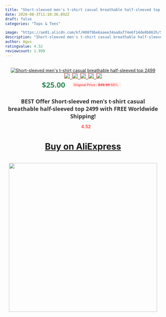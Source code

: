 ```yaml
---
title: "Short-sleeved men's t-shirt casual breathable half-sleeved top  2499"
date: 2020-08-3T11:10:36.892Z
draft: false
categories: "Tops & Tees"

image: "https://ae01.alicdn.com/kf/H08f9be6aaee34aa8af74e6f14de0b062h/Short-sleeved-men-s-t-shirt-casual-breathable-half-sleeved-top-2499.jpg"
description: "Short-sleeved men's t-shirt casual breathable half-sleeved top  2499"
author: Agus
ratingvalue: 4.52
reviewcount: 1.999
---
```

<br>
<div style="text-align: center;">
<a href="https://s.click.aliexpress.com/e/_Ab1jUD" target="_blank" rel="nofollow noopener noreferrer"><img alt="Short-sleeved men's t-shirt casual breathable half-sleeved top  2499" class="magnifier-image" src="https://ae01.alicdn.com/kf/H08f9be6aaee34aa8af74e6f14de0b062h/Short-sleeved-men-s-t-shirt-casual-breathable-half-sleeved-top-2499.jpg_640x640.jpg">
<br>
<img style="border:1px solid salmon" src="https://ae01.alicdn.com/kf/H08f9be6aaee34aa8af74e6f14de0b062h/Short-sleeved-men-s-t-shirt-casual-breathable-half-sleeved-top-2499.jpg_120x120.jpg">&nbsp;&nbsp;<img style="border:1px solid salmon" src="_120x120.jpg">&nbsp;&nbsp;<img style="border:1px solid salmon" src="_120x120.jpg">&nbsp;&nbsp;<img style="border:1px solid salmon" src="_120x120.jpg">&nbsp;&nbsp;<img style="border:1px solid salmon" src="_120x120.jpg"></a></div><br0>
<div style="text-align: center;"><span style="background-color: white; border: 0px; box-sizing: border-box; color: seagreen; display: inline-block; font-family: &quot;open sans&quot; , &quot;arial&quot; , &quot;helvetica&quot; , sans-serif , &quot;heiti&quot;; font-size: 24px; font-stretch: inherit; font-weight: 700; line-height: inherit; margin: 0px 10px 0px 0px; padding: 0px; vertical-align: middle;">$25.00 </span>
<span style="background: rgb(255 , 241 , 241); border-radius: 3px; border: 0px; box-sizing: border-box; color: #ff4747; display: inline-block; font-family: inherit; font-size: 12px; font-stretch: inherit; font-style: inherit; font-variant: inherit; font-weight: 600; line-height: inherit; margin: 0px; padding: 2px 5px; transform: scale(0.9); vertical-align: middle;">Original Price : <b style="text-decoration: line-through;">$49.99 </b> 50%&nbsp;&nbsp;</span></div>
<h1 style="color: #333333; display: inline-block; font-family: &quot;open sans&quot; , &quot;arial&quot; , &quot;helvetica&quot; , sans-serif , &quot;heiti&quot;; font-size: 18px; font-stretch: inherit; font-weight: 700; text-align: center;">BEST Offer Short-sleeved men's t-shirt casual breathable half-sleeved top  2499 with FREE Worldwide Shipping!</h1>
<div style="color: #ff4747; text-align: center;">
<img src="https://4.bp.blogspot.com/-M0ZcTcb-5uY/XleCXlxnR4I/AAAAAAAAAEc/OrjgMkXV1oMQFaCRZj5HQwOCBcu3w1FegCPcBGAYYCw/s1600/star.png" style="height: 15px;">&nbsp;<b>4.52</b></div>
<div class="button_cont" align="center"><a class="buynow_a" href="https://s.click.aliexpress.com/e/_Ab1jUD" target="_blank" rel="nofollow noopener noreferrer"><H1>Buy on AliExpress</H1></a></div><br>
<div class="separator" style="clear: both; text-align: center;">
<img src="https://lh3.googleusercontent.com/-pTy5HemUv9M/XlePHvY0dAI/AAAAAAAAAE4/0nX5iRUoIWY8eMW9Dpxeirr157OZliDIgCLcBGAsYHQ/s1600/badge.gif" width="480">
</div>
